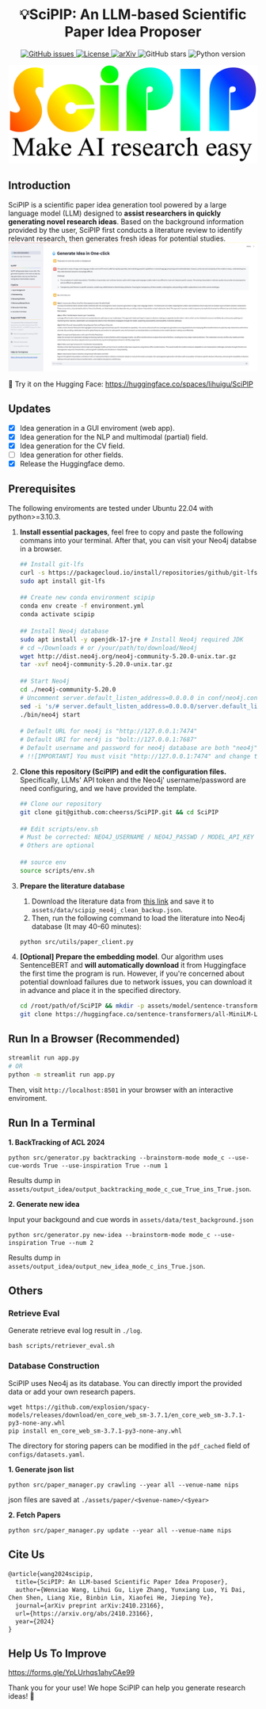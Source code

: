 <center><h1> 💡SciPIP: An LLM-based Scientific Paper Idea Proposer </h1></center>

<div align="center">
  <p>
      <a href="https://github.com/cheerss/SciPIP/issues">
          <img src="https://img.shields.io/github/issues/cheerss/SciPIP" alt="GitHub issues">
      </a>
      <a href="LICENSE">
          <img src="https://img.shields.io/github/license/cheerss/SciPIP" alt="License">
      </a>
      <a href="https://arxiv.org/abs/2410.23166">
          <img src="https://img.shields.io/badge/arXiv-2410.23166-b31b1b" alt="arXiv">
      </a>
      <img src="https://img.shields.io/github/stars/cheerss/SciPIP?color=green&style=social" alt="GitHub stars">
      <img src="https://img.shields.io/badge/python->=3.10.3-blue" alt="Python version">
  </p>
</div>

![SciPIP](./assets/pic/logo.jpg)

## Introduction

SciPIP is a scientific paper idea generation tool powered by a large language model (LLM) designed to **assist researchers in quickly generating novel research ideas**. Based on the background information provided by the user, SciPIP first conducts a literature review to identify relevant research, then generates fresh ideas for potential studies.
![SciPIP](./assets/pic/demo.png)


🤗 Try it on the Hugging Face: https://huggingface.co/spaces/lihuigu/SciPIP

## Updates

- [x] Idea generation in a GUI enviroment (web app).
- [x] Idea generation for the NLP and multimodal (partial) field.
- [x] Idea generation for the CV field.
- [ ] Idea generation for other fields.
- [x] Release the Huggingface demo.

## Prerequisites

The following enviroments are tested under Ubuntu 22.04 with python>=3.10.3.

1. **Install essential packages**, feel free to copy and paste the following commans into your terminal. After that, you can visit your Neo4j databse in a browser.

   ```bash
   ## Install git-lfs
   curl -s https://packagecloud.io/install/repositories/github/git-lfs/script.deb.sh | sudo bash
   sudo apt install git-lfs
   
   ## Create new conda environment scipip
   conda env create -f environment.yml
   conda activate scipip
   
   ## Install Neo4j database
   sudo apt install -y openjdk-17-jre # Install Neo4j required JDK
   # cd ~/Downloads # or /your/path/to/download/Neo4j
   wget http://dist.neo4j.org/neo4j-community-5.20.0-unix.tar.gz
   tar -xvf neo4j-community-5.20.0-unix.tar.gz
   
   ## Start Neo4j
   cd ./neo4j-community-5.20.0
   # Uncomment server.default_listen_address=0.0.0.0 in conf/neo4j.conf to visit Neo4j through a browser
   sed -i 's/# server.default_listen_address=0.0.0.0/server.default_listen_address=0.0.0.0/g' ./conf/neo4j.conf
   ./bin/neo4j start
   
   # Default URL for neo4j is "http://127.0.0.1:7474"
   # Default URI for ner4j is "bolt://127.0.0.1:7687"
   # Default username and password for neo4j database are both "neo4j"
   # !![IMPORTANT] You must visit "http://127.0.0.1:7474" and change the default password before next step. It is because Neo4j does not permit running with a default password.
   ```
2. **Clone this repository (SciPIP) and edit the configuration files.** Specifically, LLMs' API token and the Neo4j' username/password are need configuring, and we have provided the template.

   ```bash
   ## Clone our repository
   git clone git@github.com:cheerss/SciPIP.git && cd SciPIP
   
   ## Edit scripts/env.sh
   # Must be corrected: NEO4J_USERNAME / NEO4J_PASSWD / MODEL_API_KEY / MODEL_URL
   # Others are optional
   
   ## source env
   source scripts/env.sh
   ```
3. **Prepare the literature database**
   
   1. Download the literature data from [this link](https://drive.google.com/file/d/1NZTDpxKo7bmxwXPI03dgikEemKGLkwne/view?usp=sharing) and save it to `assets/data/scipip_neo4j_clean_backup.json`.
   2. Then, run the following command to load the literature into Neo4j database (It may 40-60 minutes):
   ```
   python src/utils/paper_client.py
   ```
   
4. **[Optional] Prepare the embedding model**. Our algorithm uses SentenceBERT and **will automatically download** it from Huggingface the first time the program is run. However, if you're concerned about potential download failures due to network issues, you can download it in advance and place it in the specified directory.
   ```bash
   cd /root/path/of/SciPIP && mkdir -p assets/model/sentence-transformers
   git clone https://huggingface.co/sentence-transformers/all-MiniLM-L6-v2 assets/model/sentence-transformers/all-MiniLM-L6-v2 assets/model/sentence-transformers
   ```

## Run In a Browser (Recommended)

```bash
streamlit run app.py
# OR
python -m streamlit run app.py
```
Then, visit `http://localhost:8501` in your browser with an interactive enviroment.

## Run In a Terminal

**1. BackTracking of ACL 2024**

```
python src/generator.py backtracking --brainstorm-mode mode_c --use-cue-words True --use-inspiration True --num 1
```

Results dump in `assets/output_idea/output_backtracking_mode_c_cue_True_ins_True.json`.

**2. Generate new idea**

Input your backgound and cue words in `assets/data/test_background.json`

```
python src/generator.py new-idea --brainstorm-mode mode_c --use-inspiration True --num 2
```

Results dump in `assets/output_idea/output_new_idea_mode_c_ins_True.json`.

## Others

### Retrieve Eval

Generate retrieve eval log result in `./log`.

```
bash scripts/retriever_eval.sh
```

### Database Construction
SciPIP uses Neo4j as its database. You can directly import the provided data or add your own research papers.
```
wget https://github.com/explosion/spacy-models/releases/download/en_core_web_sm-3.7.1/en_core_web_sm-3.7.1-py3-none-any.whl
pip install en_core_web_sm-3.7.1-py3-none-any.whl
```
The directory for storing papers can be modified in the `pdf_cached` field of `configs/datasets.yaml`.

**1. Generate json list**

```
python src/paper_manager.py crawling --year all --venue-name nips
```

json files are saved at `./assets/paper/<$venue-name>/<$year>`

**2. Fetch Papers**

```
python src/paper_manager.py update --year all --venue-name nips
```

## Cite Us

```
@article{wang2024scipip,
  title={SciPIP: An LLM-based Scientific Paper Idea Proposer},
  author={Wenxiao Wang, Lihui Gu, Liye Zhang, Yunxiang Luo, Yi Dai, Chen Shen, Liang Xie, Binbin Lin, Xiaofei He, Jieping Ye},
  journal={arXiv preprint arXiv:2410.23166},
  url={https://arxiv.org/abs/2410.23166},
  year={2024}
}
```

## Help Us To Improve

https://forms.gle/YpLUrhqs1ahyCAe99

Thank you for your use! We hope SciPIP can help you generate research ideas! 🎉
